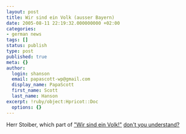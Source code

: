 ```yaml
---
layout: post
title: Wir sind ein Volk (ausser Bayern)
date: 2005-08-11 22:19:32.000000000 +02:00
categories:
- german news
tags: []
status: publish
type: post
published: true
meta: {}
author:
  login: shanson
  email: papascott-wp@gmail.com
  display_name: PapaScott
  first_name: Scott
  last_name: Hanson
excerpt: !ruby/object:Hpricot::Doc
  options: {}
---
```

<p>Herr Stoiber, which part of <a href="http://www.dhm.de/lemo/html/DieDeutscheEinheit/DerFallDerMauer/" title="Der Fall der Mauer">"Wir sind ein Volk!"</a> <a href="http://today.reuters.co.uk/news/newsArticle.aspx?type=worldNews&storyID=2005-08-11T153317Z_01_HO145926_RTRUKOC_0_UK-GERMANY-ELECTION.xml" title="Reuters.co.uk: German conservatives attacked for 'insulting' east">don't you understand?</a></p>
